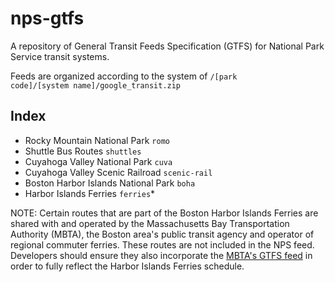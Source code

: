 # nps-gtfs
A repository of General Transit Feeds Specification (GTFS) for National Park Service transit systems.

Feeds are organized according to the system of <code>/[park code]/[system name]/google_transit.zip</code>

## Index
* Rocky Mountain National Park <code>romo</code>
 * Shuttle Bus Routes <code>shuttles</code>
* Cuyahoga Valley National Park <code>cuva</code>
 * Cuyahoga Valley Scenic Railroad <code>scenic-rail</code>
* Boston Harbor Islands National Park <code>boha</code>
 * Harbor Islands Ferries <code>ferries</code>*
 
 NOTE: Certain routes that are part of the Boston Harbor Islands Ferries are shared with and operated by the Massachusetts Bay Transportation Authority (MBTA), the Boston area's public transit agency and operator of regional commuter ferries. These routes are not included in the NPS feed. Developers should ensure they also incorporate the [MBTA's GTFS feed](http://www.mbta.com/rider_tools/developers/default.asp?id=21895) in order to fully reflect the Harbor Islands Ferries schedule.